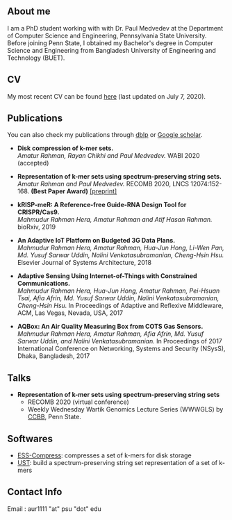 ## About me

I am a PhD student working with with Dr. Paul Medvedev at the Department of Computer Science and Engineering, Pennsylvania State University. Before joining Penn State, I obtained my Bachelor's degree in Computer Science and Engineering from Bangladesh University of Engineering and Technology (BUET).

## CV

My most recent CV can be found [here](https://www.dropbox.com/s/f6qmz4na15q9ck3/cv_amatur_jul7.pdf?dl=0) (last updated on July 7, 2020). 

## Publications

You can also check my publications through [dblp](https://dblp.uni-trier.de/pers/hd/r/Rahman:Amatur) or [Google scholar](https://scholar.google.com/citations?hl=en&user=28hqEC4AAAAJ).

- **Disk compression of k-mer sets.**  
_Amatur Rahman, Rayan Chikhi and Paul Medvedev._  WABI 2020 (accepted)

- **Representation of k-mer sets using spectrum-preserving string sets.**      
_Amatur Rahman and Paul Medvedev._  RECOMB 2020, LNCS 12074:152-168. **(Best Paper Award)** [ [preprint] ](https://doi.org/10.1101/2020.01.07.896928)

- **kRISP-meR: A Reference-free Guide-RNA Design Tool for CRISPR/Cas9.**    
_Mahmudur Rahman Hera, Amatur Rahman and Atif Hasan Rahman._ bioRxiv, 2019 

- **An Adaptive IoT Platform on Budgeted 3G Data Plans.**   
_Mahmudur Rahman Hera, Amatur Rahman, Hua-Jun Hong, Li-Wen Pan, Md. Yusuf Sarwar Uddin, Nalini Venkatasubramanian, Cheng-Hsin Hsu._ Elsevier Journal of Systems Architecture, 2018

- **Adaptive Sensing Using Internet-of-Things with Constrained Communications.**   
_Mahmudur Rahman Hera, Hua-Jun Hong, Amatur Rahman, Pei-Hsuan Tsai, Afia Afrin, Md. Yusuf Sarwar Uddin, Nalini Venkatasubramanian, Cheng-Hsin Hsu._ In Proceedings of Adaptive and Reflexive Middleware, ACM, Las Vegas, Nevada, USA, 2017

- **AQBox: An Air Quality Measuring Box from COTS Gas Sensors.**   
_Mahmudur Rahman Hera, Amatur Rahman, Afia Afrin, Md. Yusuf Sarwar Uddin, and Nalini Venkatasubramanian._ In Proceedings of 2017 International Conference on Networking, Systems and Security (NSysS), Dhaka, Bangladesh, 2017


## Talks

- **Representation of k-mer sets using spectrum-preserving string sets**   
  - RECOMB 2020 (virtual conference) 
  - Weekly Wednesday Wartik Genomics Lecture Series (WWWGLS) by [CCBB](https://www.ccbb.psu.edu/seminar/), Penn State.

## Softwares

- [ESS-Compress](https://github.com/medvedevgroup/ESSCompress): compresses a set of k-mers for disk storage
- [UST](https://github.com/medvedevgroup/UST): build a spectrum-preserving string set representation of a set of k-mers

## Contact Info
Email : aur1111 "at" psu "dot" edu
